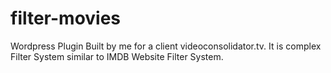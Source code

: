 # filter-movies

Wordpress Plugin Built by me for a client videoconsolidator.tv. It is complex Filter System similar to IMDB Website Filter System.
